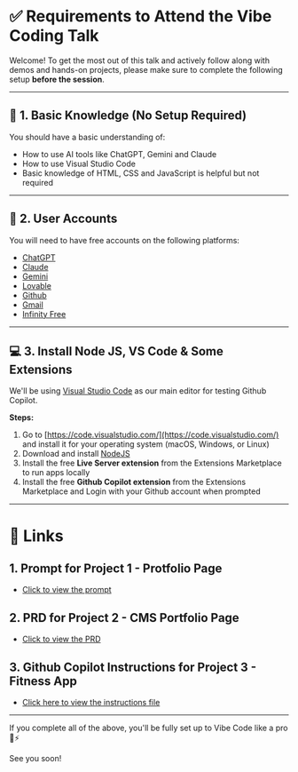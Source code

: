 
# ✅ Requirements to Attend the Vibe Coding Talk

Welcome! To get the most out of this talk and actively follow along with demos and hands-on projects, please make sure to complete the following setup **before the session**.

---

## 🧠 1. Basic Knowledge (No Setup Required)

You should have a basic understanding of:
- How to use AI tools like ChatGPT, Gemini and Claude
- How to use Visual Studio Code
- Basic knowledge of HTML, CSS and JavaScript is helpful but not required

---

## 👤 2. User Accounts
You will need to have free accounts on the following platforms:
- [ChatGPT](https://chat.openai.com/)
- [Claude](https://claude.ai/)
- [Gemini](https://gemini.google.com/)
- [Lovable](https://lovable.dev/)
- [Github](https://github.com/)
- [Gmail](https://mail.google.com/)
- [Infinity Free](https://www.infinityfree.com/)

---

## 💻 3. Install Node JS, VS Code & Some Extensions

We'll be using [Visual Studio Code](https://code.visualstudio.com/) as our main editor for testing Github Copilot.

**Steps:**
1. Go to [https://code.visualstudio.com/](https://code.visualstudio.com/) and install it for your operating system (macOS, Windows, or Linux)
2. Download and install [NodeJS](https://nodejs.org/)
3. Install the free **Live Server extension** from the Extensions Marketplace to run apps locally
4. Install the free **Github Copilot extension** from the Extensions Marketplace and Login with your Github account when prompted

---

# 🔗 Links

## 1. Prompt for Project 1 - Protfolio Page

- [Click to view the prompt](https://github.com/ivanlourencogomes/odsc-west-2025-vibe-coding-ivan-gomes/blob/main/portfolio_prompt.md)

## 2. PRD for Project 2 - CMS Portfolio Page

- [Click to view the PRD](https://docs.google.com/document/d/1bZVGPRUDthIqZNf_4kQSd7dV_hLPLa1d5nK30Y8zRrI/edit?usp=sharing)

## 3. Github Copilot Instructions for Project 3 - Fitness App

- [Click here to view the instructions file](https://github.com/ivanlourencogomes/odsc-west-2025-vibe-coding-ivan-gomes/blob/main/copilot.instructions.md)

---

If you complete all of the above, you'll be fully set up to Vibe Code like a pro 🤖⚡

See you soon!
